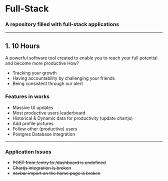 # Full-Stack 
### A repository filled with full-stack applications
---
## 1. 10 Hours
A powerful software tool created to enable you to reach your full potential and become more productive
How?
* Tracking your growth
* Having accountability by challenging your friends
* Being consistent through our alert

### Features in works
* Massive UI updates
* Most productive users leaderboard
* Historical & Dynamic data for productivity (update chartjs)
* Add profile pictures
* Follow other (productive) users
* Postgres Database integration

---
### Application Issues
* ~~POST from /entry to /dashboard is undefined~~
* ~~Chartjs integration is broken~~
* ~~navbar import on the home page is broken~~

